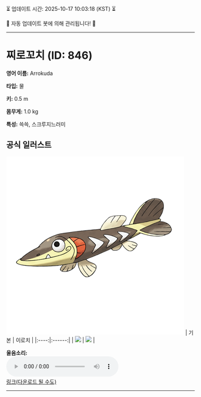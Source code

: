 
⏳ 업데이트 시간: 2025-10-17 10:03:18 (KST) ⏳

🤖 자동 업데이트 봇에 의해 관리됩니다! 🤖

---

# 찌로꼬치 (ID: 846)
**영어 이름:** Arrokuda

**타입:** 물

**키:** 0.5 m

**몸무게:** 1.0 kg

**특성:** 쓱쓱, 스크루지느러미

## 공식 일러스트
![](https://raw.githubusercontent.com/PokeAPI/sprites/master/sprites/pokemon/other/official-artwork/846.png)
| 기본 | 이로치 |
|:----:|:------:|
| <img src="http://play.pokemonshowdown.com/sprites/ani/arrokuda.gif" width="200"> | <img src="http://play.pokemonshowdown.com/sprites/ani-shiny/arrokuda.gif" width="200"> |

**울음소리:**<br><audio controls src="https://raw.githubusercontent.com/PokeAPI/cries/main/cries/pokemon/latest/846.ogg"></audio><br> [링크(다운로드 될 수도)](https://raw.githubusercontent.com/PokeAPI/cries/main/cries/pokemon/latest/846.ogg)


---
